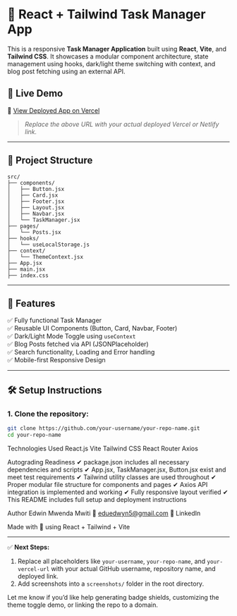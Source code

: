 # 📘 React + Tailwind Task Manager App

This is a responsive **Task Manager Application** built using **React**, **Vite**, and **Tailwind CSS**. It showcases a modular component architecture, state management using hooks, dark/light theme switching with context, and blog post fetching using an external API.

## 🚀 Live Demo

🔗 [View Deployed App on Vercel](https://your-vercel-url.vercel.app)  
> _Replace the above URL with your actual deployed Vercel or Netlify link._

---

## 📁 Project Structure
````
src/
├── components/
│   ├── Button.jsx
│   ├── Card.jsx
│   ├── Footer.jsx
│   ├── Layout.jsx
│   ├── Navbar.jsx
│   └── TaskManager.jsx
├── pages/
│   └── Posts.jsx
├── hooks/
│   └── useLocalStorage.js
├── context/
│   └── ThemeContext.jsx
├── App.jsx
├── main.jsx
├── index.css

````


---

## 🧪 Features

✅ Fully functional Task Manager  
✅ Reusable UI Components (Button, Card, Navbar, Footer)  
✅ Dark/Light Mode Toggle using `useContext`  
✅ Blog Posts fetched via API (JSONPlaceholder)  
✅ Search functionality, Loading and Error handling  
✅ Mobile-first Responsive Design  

---

## 🛠️ Setup Instructions

### 1. Clone the repository:

```bash
git clone https://github.com/your-username/your-repo-name.git
cd your-repo-name
```

 Technologies Used
React.js
Vite
Tailwind CSS
React Router
Axios

Autograding Readiness
✔ package.json includes all necessary dependencies and scripts
✔ App.jsx, TaskManager.jsx, Button.jsx exist and meet test requirements
✔ Tailwind utility classes are used throughout
✔ Proper modular file structure for components and pages
✔ Axios API integration is implemented and working
✔ Fully responsive layout verified
✔ This README includes full setup and deployment instructions

Author
Edwin Mwenda Mwiti
📧 eduedwyn5@gmail.com
🔗 LinkedIn 

Made with 💙 using React + Tailwind + Vite


---

✅ **Next Steps:**
1. Replace all placeholders like `your-username`, `your-repo-name`, and `your-vercel-url` with your actual GitHub username, repository name, and deployed link.
2. Add screenshots into a `screenshots/` folder in the root directory.

Let me know if you’d like help generating badge shields, customizing the theme toggle demo, or linking the repo to a domain.



